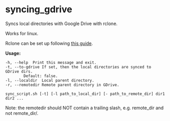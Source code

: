 # syncing_gdrive

Syncs local directories with Google Drive with rclone.

Works for linux. 

Rclone can be set up following [this guide](https://www.howtogeek.com/451262/how-to-use-rclone-to-back-up-to-google-drive-on-linux/).

**Usage:**

	-h, --help	Print this message and exit.
	-t, --to-gdrive	If set, then the local directories are synced to GDrive dirs.
			Default: false.
	-l, --localdir	Local parent directory.
	-r, --remotedir	Remote parent directory in GDrive.

	sync_script.sh [-t] [-l path_to_local_dir] [- path_to_remote_dir] dir1 dir2 ...
	
Note: the remotedir should NOT contain a trailing slash, e.g. remote_dir and not remote_dir/.



